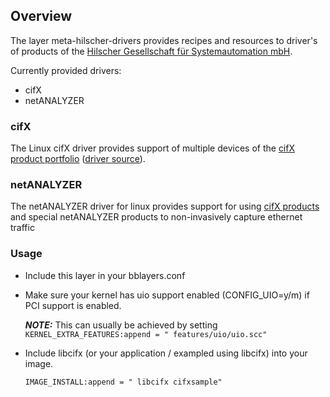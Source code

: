 ## Overview

The layer meta-hilscher-drivers provides recipes and resources to driver's of products of the [Hilscher Gesellschaft für Systemautomation mbH](https://www.hilscher.com/).

Currently provided drivers:
 - cifX
 - netANALYZER

### cifX

The Linux cifX driver provides support of multiple devices of the [cifX product portfolio](https://www.hilscher.com/products/pc-cards-for-industrial-ethernet-fieldbus) ([driver source](https://github.com/HilscherAutomation/nxdrvlinux)).

### netANALYZER

The netANALYZER driver for linux provides support for using [cifX products](https://www.hilscher.com/products/pc-cards-for-industrial-ethernet-fieldbus) and special netANALYZER products to non-invasively capture ethernet traffic

### Usage

 - Include this layer in your bblayers.conf
 - Make sure your kernel has uio support enabled (CONFIG_UIO=y/m) if PCI support is enabled.

   **_NOTE:_** This can usually be achieved by setting ``` KERNEL_EXTRA_FEATURES:append = " features/uio/uio.scc" ```
 - Include libcifx (or your application / exampled using libcifx) into your image.

   ``` IMAGE_INSTALL:append = " libcifx cifxsample" ```

